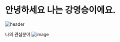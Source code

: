 # 안녕하세요 나는 강영승이에요.
![header](https://capsule-render.vercel.app/api?type=waving&color=gradient&customColorList=10&height=200&text=Youngseung's%20GITHUB&fontSize=50&animation=twinkling&fontAlign=68&fontAlignY=36)

나의 관심분야
![image](https://github.com/rkddudtmd/rkddudtmd/assets/172756589/ef1d62ca-7103-41a6-be10-eeae2a1fab0d)

